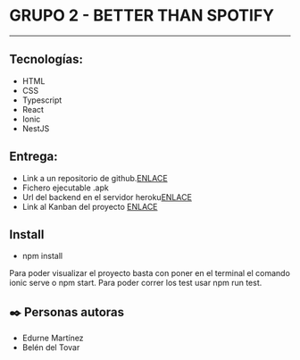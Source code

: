 GRUPO 2 - BETTER THAN SPOTIFY
========================

***

## Tecnologías:
<ul>
<li>HTML</li>
<li>CSS</li>
<li>Typescript</li>
<li>React</li>
<li>Ionic</li>
<li>NestJS</li>
</ul>

## Entrega:
<ul>
<li>Link a un repositorio de github.<a href="https://github.com/edurnenun/betterThanSpotify.git">ENLACE</a></li>
<li>Fichero ejecutable .apk</li>
<li>Url del backend en el servidor heroku<a href="">ENLACE</a></li>
<li>Link al Kanban del proyecto <a href="https://trello.com/b/ubEezQz2/better-than-spotify">ENLACE</a></li></li>
</ul>

## Install

- npm install

Para poder visualizar el proyecto basta con poner en el terminal el comando ionic serve o npm start. 
Para poder correr los test usar npm run test.

## ✒️ Personas autoras
<ul>
  <li>Edurne Martínez</li>
  <li>Belén del Tovar</li>
</ul>

